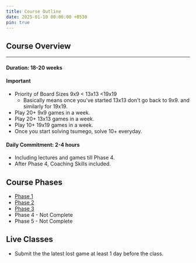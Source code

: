 ```yaml
---
title: Course Outline
date: 2025-01-10 00:00:00 +0530
pin: true
---
```

 
## Course Overview

--- 

#### Duration: 18-20 weeks 

#### Important

- Priority of Board Sizes 9x9 < 13x13 <19x19
  - Basically means once you've started 13x13 don't go back to 9x9. and similarly for 19x19.
- Play 20+ 9x9 games in a week.
- Play 20+ 13x13 games in a week.
- Play 10+ 19x19 games in a week.
- Once you start solving tsumego, solve 10+ everyday.

#### Daily Commitment: 2-4 hours 

- Including lectures and games till Phase 4.
- After Phase 4, Coaching Skills included.

## Course Phases

- [Phase 1](/free/posts/Phase1)
- [Phase 2](/free/posts/Phase2)
- [Phase 3](/free/posts/Phase3)
- Phase 4 - Not Complete
- Phase 5 - Not Complete
<!-- - [Phase 4](/free/posts/Phase4) -->
<!-- - [Phase 5](/free/posts/Phase5) -->

## Live Classes

- Submit the the latest lost game at least 1 day before the class.